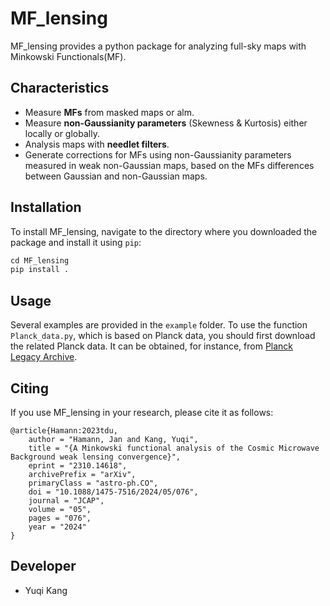 # MF_lensing
MF_lensing provides a python package for analyzing full-sky maps with Minkowski Functionals(MF). 

## Characteristics
* Measure **MFs** from masked maps or alm.
* Measure **non-Gaussianity parameters** (Skewness & Kurtosis) either locally or globally.
* Analysis maps with **needlet filters**.
* Generate corrections for MFs using non-Gaussianity parameters measured in weak non-Gaussian maps, based on the MFs differences between Gaussian and non-Gaussian maps.

## Installation
To install MF_lensing, navigate to the directory where you downloaded the package and install it using `pip`:
```python
cd MF_lensing
pip install .
```

## Usage
Several examples are provided in the `example` folder.
To use the function `Planck_data.py`, which is based on Planck data, you should first download the related Planck data. It can be obtained, for instance, from [Planck Legacy Archive](https://pla.esac.esa.int/#home).

## Citing
If you use MF_lensing in your research, please cite it as follows:

```
@article{Hamann:2023tdu,
    author = "Hamann, Jan and Kang, Yuqi",
    title = "{A Minkowski functional analysis of the Cosmic Microwave Background weak lensing convergence}",
    eprint = "2310.14618",
    archivePrefix = "arXiv",
    primaryClass = "astro-ph.CO",
    doi = "10.1088/1475-7516/2024/05/076",
    journal = "JCAP",
    volume = "05",
    pages = "076",
    year = "2024"
}
```
## Developer
* Yuqi Kang
